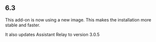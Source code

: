 ## 6.3
This add-on is now using a new image. This makes the installation more stable and faster.

It also updates Assistant Relay to version 3.0.5